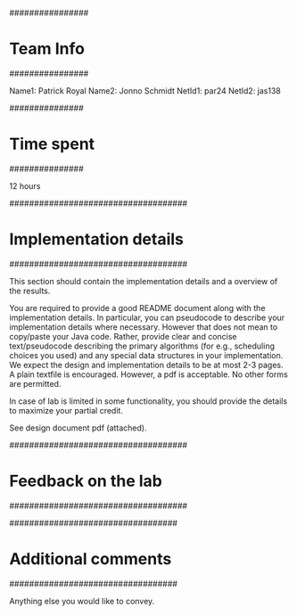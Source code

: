 ################
# Team Info
################

Name1: Patrick Royal
Name2: Jonno Schmidt
NetId1: par24
NetId2: jas138

###############
# Time spent
###############

12 hours

####################################
# Implementation details
####################################

This section should contain the implementation details and a overview of the
results. 

You are required to provide a good README document along with the
implementation details. In particular, you can pseudocode to describe your
implementation details where necessary. However that does not mean to
copy/paste your Java code. Rather, provide clear and concise text/pseudocode
describing the primary algorithms (for e.g., scheduling choices you used) and
any special data structures in your implementation. We expect the design and
implementation details to be at most 2-3 pages. A plain textfile is encouraged.
However, a pdf is acceptable. No other forms are permitted.

In case of lab is limited in some functionality, you should provide
the details to maximize your partial credit.

See design document pdf (attached).


####################################
# Feedback on the lab
####################################

##################################
# Additional comments
##################################

Anything else you would like to convey.
